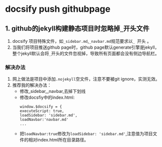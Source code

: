 # docsify push githubpage
## 1. github的jekyll构建静态项目时忽略掉`_`开头文件
1. docsify 项目特殊文件，如`_sidebar.md`,`_navbar.md`规范要求以`_ `开头 。
2. 当我们将项目推送github page时，github page默认generate引擎是jekyll，整个jekyll默认会将`_`开头的文件忽视掉，导致所有页面都会没有侧边导航栏。
### 解决办法
1. 网上做法是项目中添加`.nojekyll`空文件，注意不要被git ignore，实测无效。
2. 推荐我的解决办法：
   - 修改_sidebar,_navbar,去掉下划线
   - 修改docsfiy中的index.html:
        ```
        window.$docsify = {
      executeScript: true,
      loadSidebar: 'sidebar.md',
      loadNavbar:'navbar.md'
     ...
        ```
   - 把`loadNavbar:true`修改为`loadSidebar: 'sidebar.md'`,注意值为项目文件的相对index.html所在目录路径。